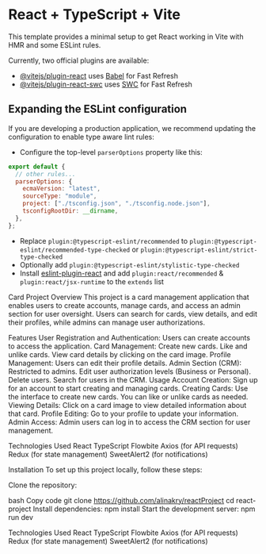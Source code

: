 # React + TypeScript + Vite

This template provides a minimal setup to get React working in Vite with HMR and some ESLint rules.

Currently, two official plugins are available:

- [@vitejs/plugin-react](https://github.com/vitejs/vite-plugin-react/blob/main/packages/plugin-react/README.md) uses [Babel](https://babeljs.io/) for Fast Refresh
- [@vitejs/plugin-react-swc](https://github.com/vitejs/vite-plugin-react-swc) uses [SWC](https://swc.rs/) for Fast Refresh

## Expanding the ESLint configuration

If you are developing a production application, we recommend updating the configuration to enable type aware lint rules:

- Configure the top-level `parserOptions` property like this:

```js
export default {
  // other rules...
  parserOptions: {
    ecmaVersion: "latest",
    sourceType: "module",
    project: ["./tsconfig.json", "./tsconfig.node.json"],
    tsconfigRootDir: __dirname,
  },
};
```

- Replace `plugin:@typescript-eslint/recommended` to `plugin:@typescript-eslint/recommended-type-checked` or `plugin:@typescript-eslint/strict-type-checked`
- Optionally add `plugin:@typescript-eslint/stylistic-type-checked`
- Install [eslint-plugin-react](https://github.com/jsx-eslint/eslint-plugin-react) and add `plugin:react/recommended` & `plugin:react/jsx-runtime` to the `extends` list





Card Project
Overview
This project is a card management application that enables users to create accounts, manage cards, and access an admin section for user oversight. Users can search for cards, view details, and edit their profiles, while admins can manage user authorizations.

Features
User Registration and Authentication: Users can create accounts to access the application.
Card Management:
Create new cards.
Like and unlike cards.
View card details by clicking on the card image.
Profile Management: Users can edit their profile details.
Admin Section (CRM):
Restricted to admins.
Edit user authorization levels (Business or Personal).
Delete users.
Search for users in the CRM.
Usage
Account Creation: Sign up for an account to start creating and managing cards.
Creating Cards: Use the interface to create new cards. You can like or unlike cards as needed.
Viewing Details: Click on a card image to view detailed information about that card.
Profile Editing: Go to your profile to update your information.
Admin Access: Admin users can log in to access the CRM section for user management.


Technologies Used
React
TypeScript
Flowbite
Axios (for API requests)
Redux (for state management)
SweetAlert2 (for notifications)




Installation
To set up this project locally, follow these steps:

Clone the repository:

bash
Copy code
git clone <https://github.com/alinakry/reactProject>
cd react-project
Install dependencies:
npm install
Start the development server: npm run dev

Technologies Used
React
TypeScript
Flowbite
Axios (for API requests)
Redux (for state management)
SweetAlert2 (for notifications)







